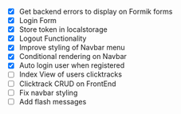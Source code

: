 - [x] Get backend errors to display on Formik forms
- [x] Login Form
- [x] Store token in localstorage
- [x] Logout Functionality
- [x] Improve styling of Navbar menu
- [x] Conditional rendering on Navbar
- [x] Auto login user when registered
- [ ] Index View of users clicktracks
- [ ] Clicktrack CRUD on FrontEnd
- [ ] Fix navbar styling
- [ ] Add flash messages
